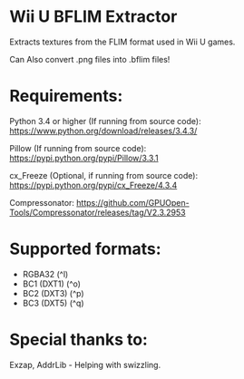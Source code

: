 # Wii U BFLIM Extractor
Extracts textures from the FLIM format used in Wii U games.  
  
Can Also convert .png files into .bflim files!  

# Requirements:
Python 3.4 or higher (If running from source code): https://www.python.org/download/releases/3.4.3/

Pillow (If running from source code): https://pypi.python.org/pypi/Pillow/3.3.1

cx_Freeze (Optional, if running from source code): https://pypi.python.org/pypi/cx_Freeze/4.3.4

Compressonator: https://github.com/GPUOpen-Tools/Compressonator/releases/tag/V2.3.2953

# Supported formats:
* RGBA32 (^l)
* BC1 (DXT1) (^o)
* BC2 (DXT3) (^p)
* BC3 (DXT5) (^q)

# Special thanks to:
Exzap, AddrLib - Helping with swizzling.